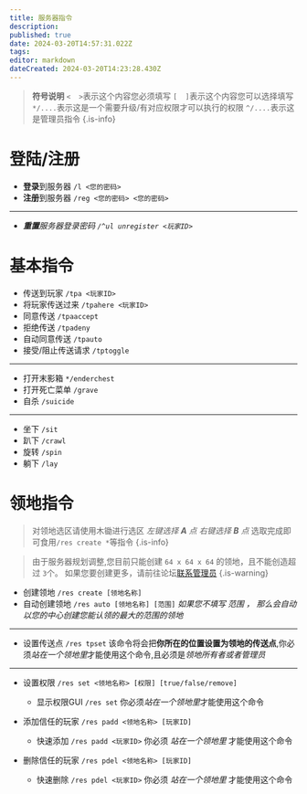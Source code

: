 ```yaml
---
title: 服务器指令
description: 
published: true
date: 2024-03-20T14:57:31.022Z
tags: 
editor: markdown
dateCreated: 2024-03-20T14:23:28.430Z
---
```


> **符号说明**
`<  >`表示这个内容您必须填写
`[  ]`表示这个内容您可以选择填写
`*/....`表示这是一个需要升级/有对应权限才可以执行的权限
`^/....`表示这是管理员指令
{.is-info}

# 登陆/注册
- **登录**到服务器 `/l <您的密码>`
- **注册**到服务器 `/reg <您的密码> <您的密码>`
---
- ***重置**服务器登录密码 `/^ul unregister <玩家ID>`*
# 基本指令
- 传送到玩家 `/tpa <玩家ID>`
- 将玩家传送过来 `/tpahere <玩家ID>`
- 同意传送 `/tpaaccept`
- 拒绝传送 `/tpadeny`
- 自动同意传送 `/tpauto`
- 接受/阻止传送请求 `/tptoggle`
---
- 打开末影箱 `*/enderchest`
- 打开死亡菜单 `/grave`
- 自杀 `/suicide`
---
- 坐下 `/sit`
- 趴下 `/crawl`
- 旋转 `/spin`
- 躺下 `/lay`
# 领地指令
> 对领地选区请使用木锄进行选区 *左键选择 **A** 点 右键选择 **B** 点*
选取完成即可食用`/res create *`等指令
{.is-info}

>由于服务器规划调整,您目前只能创建 `64 x 64 x 64` 的领地，且不能创造超过 `3`个。
如果您要创建更多，请前往论坛[联系管理员](https://shbsme.top)
{.is-warning}

- 创建领地 `/res create [领地名称]`
- 自动创建领地 `/res auto [领地名称] [范围]`
*如果您不填写 范围 ， 那么会自动以您的中心创建您能认领的最大的范围的领地*
---
- 设置传送点 `/res tpset`
该命令将会把**你所在的位置设置为领地的传送点**,你必须*站在一个领地里*才能使用这个命令,且必须是*领地所有者或者管理员*
---

- 设置权限 `/res set <领地名称> [权限] [true/false/remove]`
	- 显示权限GUI `/res set`
  你必须*站在一个领地里*才能使用这个命令
  
- 添加信任的玩家 `/res padd <领地名称> [玩家ID]`
	- 快速添加 `/res padd <玩家ID>`
  你必须 *站在一个领地里* 才能使用这个命令
- 删除信任的玩家 `/res pdel <领地名称> [玩家ID]`
	- 快速删除 `/res pdel <玩家ID>`
  你必须 *站在一个领地里* 才能使用这个命令

